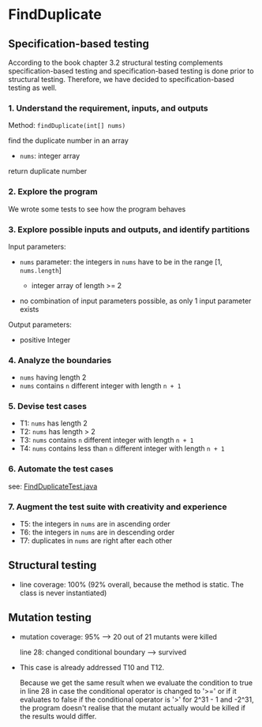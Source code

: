 # FindDuplicate
## Specification-based testing
According to the book chapter 3.2 structural testing complements specification-based testing and specification-based testing is done prior to structural testing. Therefore, we have decided to specification-based testing as well.

### 1. Understand the requirement, inputs, and outputs

Method: `findDuplicate(int[] nums)`

find the duplicate number in an array

- `nums`: integer array

return duplicate number

### 2. Explore the program
We wrote some tests to see how the program behaves

### 3. Explore possible inputs and outputs, and identify partitions
Input parameters:
- `nums` parameter: the integers in `nums` have to be in the range [1, `nums.length`]
    - integer array of length >= 2

- no combination of input parameters possible, as only 1 input parameter exists

Output parameters:
-  positive Integer 
### 4. Analyze the boundaries
- `nums` having length 2
- `nums` contains `n` different integer with length `n + 1`

### 5. Devise test cases
- T1: `nums` has length 2
- T2: `nums` has length > 2
- T3: `nums` contains `n` different integer with length `n + 1`
- T4: `nums` contains less than `n` different integer with length `n + 1`

### 6. Automate the test cases
see: [FindDuplicateTest.java](FindDuplicate/src/main/java/zest/FindDuplicate.java)

### 7. Augment the test suite with creativity and experience
- T5: the integers in `nums` are in ascending order
- T6: the integers in `nums` are in descending order
- T7: duplicates in `nums` are right after each other

## Structural testing
- line coverage: 100% (92% overall, because the method is static. The class is never instantiated)

## Mutation testing
- mutation coverage: 95% --> 20 out of 21 mutants were killed

  line 28: changed conditional boundary --> survived

- This case is already addressed T10 and T12.

  Because we get the same result when we evaluate the condition to true in line 28 in case the conditional operator is
  changed to '>=' or if it evaluates to false if the conditional operator is '>' for 2^31 - 1 and -2^31, the program
  doesn't realise that the mutant actually would be killed if the results would differ.

